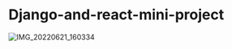 # Django-and-react-mini-project

![IMG_20220621_160334](https://user-images.githubusercontent.com/77836662/174793189-7c5f0c32-f241-4701-96f1-9984fdf44303.jpg)
